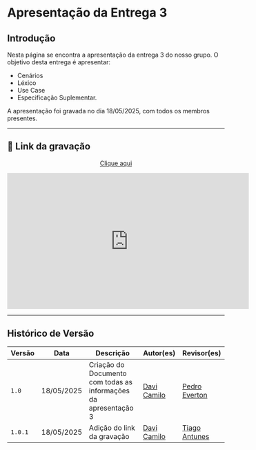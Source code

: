 # Apresentação da Entrega 3

## Introdução
Nesta página se encontra a apresentação da entrega 3 do nosso grupo. O objetivo desta entrega é apresentar:

- Cenários
- Léxico
- Use Case
- Especificação Suplementar.

A apresentação foi gravada no dia 18/05/2025, com todos os membros presentes.

---

## 🎥 Link da gravação

<p style="text-align: center"><a href="https://youtu.be/XB_QQY7DjwE" target="blanket">Clique aqui</a></p>

<p style="text-align: center">
  <iframe width="560" height="315"
          src="https://www.youtube.com/embed/XB_QQY7DjwE"
          title="YouTube video player"
          frameborder="0"
          allow="accelerometer; autoplay; clipboard-write; encrypted-media; gyroscope; picture-in-picture; web-share"
          allowfullscreen>
  </iframe>
</p>

---

## Histórico de Versão

| Versão | Data          | Descrição                          | Autor(es)     |  Revisor(es)  |
| ------ | ------------- | ---------------------------------- | ------------- | ------------- |
| `1.0`  |  18/05/2025   |  Criação do Documento com todas as informações da apresentação 3 | [Davi Camilo](https://github.com/Davicamilo23) | [Pedro Everton](https://github.com/pedroeverton217) |
| `1.0.1` | 18/05/2025 | Adição do link da gravação | [Davi Camilo](https://github.com/Davicamilo23) | [Tiago Antunes](https://github.com/TiagoBalieiro) |
